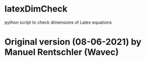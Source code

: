 # latexDimCheck
python script to check dimensions of Latex equations

# Original version (08-06-2021) by Manuel Rentschler (Wavec)


